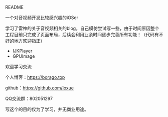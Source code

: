 README

一个对音视频开发比较感兴趣的iOSer

学习了雷神的关于音视频相关的blog，自己模仿尝试写一些，由于时间原因整个工程目前只完成了页面布局，后续会利用业余时间逐步完善所有功能！（代码有不好的地方欢迎指正）

- IJKPlayer
- GPUImage



欢迎学习交流

个人博客：https://borago.top

github：https://github.com/loxue

QQ交流群：802051297



写这个的目的仅为了学习，并无商业用途。

 



